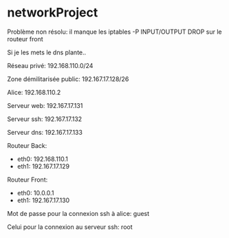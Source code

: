 # networkProject

Problème non résolu: il manque les iptables -P INPUT/OUTPUT DROP sur le routeur front

Si je les mets le dns plante..

Réseau privé: 192.168.110.0/24

Zone démilitarisée public: 192.167.17.128/26

Alice: 192.168.110.2

Serveur web: 192.167.17.131

Serveur ssh: 192.167.17.132

Serveur dns: 192.167.17.133

Routeur Back:
- eth0: 192.168.110.1
- eth1: 192.167.17.129
               
Routeur Front:
- eth0: 10.0.0.1
- eth1: 192.167.17.130

Mot de passe pour la connexion ssh à alice: guest

Celui pour la connexion au serveur ssh: root
